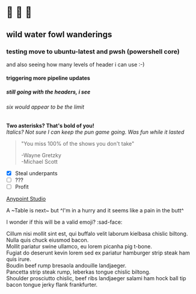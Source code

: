 # :see_no_evil: :hear_no_evil: :speak_no_evil:
## wild water fowl wanderings
### testing move to ubuntu-latest and pwsh (powershell core)
and also seeing how many levels of header i can use :-)
#### triggering more pipeline updates
##### still going with the headers, i see
###### six would appear to be the limit
**Two asterisks? That's bold of you!**  
*Italics? Not sure I can keep the pun game going. Was fun while it lasted*
>"You miss 100% of the shows you don't take"
>   
>   \-Wayne Gretzky  
>       \-Michael Scott

- [x] Steal underpants
- [ ] ???
- [ ] Profit

[Anypoint Studio](https://anypoint.mulesoft.com/)

A ~Table is next~ but ^I'm in a hurry and it seems like a pain in the butt^

I wonder if this will be a valid emoji?
:sad-face:

Cillum nisi mollit sint est, qui buffalo velit laborum kielbasa chislic biltong.  
Nulla quis chuck eiusmod bacon.  
Mollit pariatur swine ullamco, eu lorem picanha pig t-bone.  
Fugiat do deserunt kevin lorem sed ex pariatur hamburger strip steak ham quis irure.  
Boudin beef rump bresaola andouille landjaeger.  
Pancetta strip steak rump, leberkas tongue chislic biltong.  
Shoulder prosciutto chislic, beef ribs landjaeger salami ham hock ball tip bacon tongue jerky flank frankfurter.  
